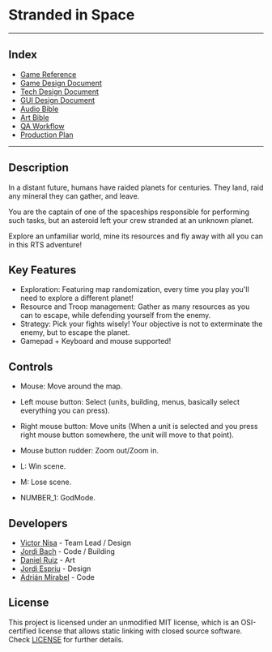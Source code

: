 # Stranded in Space
----
## Index

- [Game Reference](https://github.com/LordUnicorn31/Kujo-Studios/blob/master/Docs/GameReference.md)
- [Game Design Document](https://github.com/LordUnicorn31/Kujo-Studios/blob/master/Docs/GDD.md)
- [Tech Design Document](https://github.com/LordUnicorn31/Kujo-Studios/blob/master/Docs/TDD.md)
- [GUI Design Document](https://github.com/LordUnicorn31/Kujo-Studios/blob/master/Docs/GUIDocument.md)
- [Audio Bible](https://github.com/LordUnicorn31/Kujo-Studios/blob/master/Docs/AudioBible.md)
- [Art Bible](https://github.com/LordUnicorn31/Kujo-Studios/blob/master/Docs/ArtBible.md)
- [QA Workflow](https://github.com/LordUnicorn31/Kujo-Studios/blob/master/Docs/QAWorkflow.md)
- [Production Plan](https://github.com/LordUnicorn31/Kujo-Studios/blob/master/Docs/PreparationPlan.md)
----
## Description

In a distant future, humans have raided planets for centuries. They land, raid any mineral they can gather, and leave. 

You are the captain of one of the spaceships responsible for performing such tasks, but an asteroid left your crew stranded at an unknown planet.

Explore an unfamiliar world, mine its resources and fly away with all you can in this RTS adventure!

## Key Features

 - Exploration: Featuring map randomization, every time you play you'll need to explore a different planet!
 - Resource and Troop management: Gather as many resources as you can to escape, while defending yourself from the enemy.
 - Strategy: Pick your fights wisely! Your objective is not to exterminate the enemy, but to escape the planet.
 - Gamepad + Keyboard and mouse supported!
 
## Controls

- Mouse: Move around the map.

- Left mouse button: Select (units, building, menus, basically select everything you can press).

- Right mouse button: Move units (When a unit is selected and you press right mouse button somewhere, the unit will move to that point).

- Mouse button rudder: Zoom out/Zoom in.

- L: Win scene.

- M: Lose scene.

- NUMBER_1: GodMode.

## Developers

 - [Victor Nisa](https://github.com/VictorNisa) - Team Lead / Design
 - [Jordi Bach](https://github.com/bottzo) - Code / Building
 - [Daniel Ruiz](https://github.com/xsiro) - Art
 - [Jordi Espriu](https://github.com/LordUnicorn31) - Design
 - [Adrián Mirabel](https://github.com/M1R4B3L) - Code

## License

This project is licensed under an unmodified MIT license, which is an OSI-certified license that allows static linking with closed source software. Check [LICENSE](LICENSE.md) for further details.

